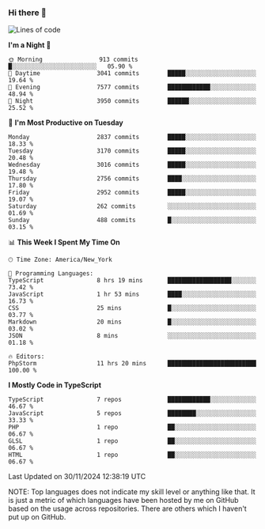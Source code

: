 ### Hi there 👋

<!--
**LynxJinxxy/LynxJinxxy** is a ✨ _special_ ✨ repository because its `README.md` (this file) appears on your GitHub profile.

Here are some ideas to get you started:

- 🔭 I’m currently working on ...
- 🌱 I’m currently learning ...
- 👯 I’m looking to collaborate on ...
- 🤔 I’m looking for help with ...
- 💬 Ask me about ...
- 📫 How to reach me: ...
- 😄 Pronouns: ...
- ⚡ Fun fact: ...
-->

<!--START_SECTION:waka-->
![Lines of code](https://img.shields.io/badge/From%20Hello%20World%20I%27ve%20Written-32.2%20million%20lines%20of%20code-blue)

**I'm a Night 🦉** 

```text
🌞 Morning                913 commits         █░░░░░░░░░░░░░░░░░░░░░░░░   05.90 % 
🌆 Daytime                3041 commits        █████░░░░░░░░░░░░░░░░░░░░   19.64 % 
🌃 Evening                7577 commits        ████████████░░░░░░░░░░░░░   48.94 % 
🌙 Night                  3950 commits        ██████░░░░░░░░░░░░░░░░░░░   25.52 % 
```
📅 **I'm Most Productive on Tuesday** 

```text
Monday                   2837 commits        █████░░░░░░░░░░░░░░░░░░░░   18.33 % 
Tuesday                  3170 commits        █████░░░░░░░░░░░░░░░░░░░░   20.48 % 
Wednesday                3016 commits        █████░░░░░░░░░░░░░░░░░░░░   19.48 % 
Thursday                 2756 commits        ████░░░░░░░░░░░░░░░░░░░░░   17.80 % 
Friday                   2952 commits        █████░░░░░░░░░░░░░░░░░░░░   19.07 % 
Saturday                 262 commits         ░░░░░░░░░░░░░░░░░░░░░░░░░   01.69 % 
Sunday                   488 commits         █░░░░░░░░░░░░░░░░░░░░░░░░   03.15 % 
```


📊 **This Week I Spent My Time On** 

```text
🕑︎ Time Zone: America/New_York

💬 Programming Languages: 
TypeScript               8 hrs 19 mins       ██████████████████░░░░░░░   73.42 % 
JavaScript               1 hr 53 mins        ████░░░░░░░░░░░░░░░░░░░░░   16.73 % 
CSS                      25 mins             █░░░░░░░░░░░░░░░░░░░░░░░░   03.77 % 
Markdown                 20 mins             █░░░░░░░░░░░░░░░░░░░░░░░░   03.02 % 
JSON                     8 mins              ░░░░░░░░░░░░░░░░░░░░░░░░░   01.18 % 

🔥 Editors: 
PhpStorm                 11 hrs 20 mins      █████████████████████████   100.00 % 
```

**I Mostly Code in TypeScript** 

```text
TypeScript               7 repos             ████████████░░░░░░░░░░░░░   46.67 % 
JavaScript               5 repos             ████████░░░░░░░░░░░░░░░░░   33.33 % 
PHP                      1 repo              ██░░░░░░░░░░░░░░░░░░░░░░░   06.67 % 
GLSL                     1 repo              ██░░░░░░░░░░░░░░░░░░░░░░░   06.67 % 
HTML                     1 repo              ██░░░░░░░░░░░░░░░░░░░░░░░   06.67 % 
```




 Last Updated on 30/11/2024 12:38:19 UTC
<!--END_SECTION:waka-->
NOTE: Top languages does not indicate my skill level or anything like that. It is just a metric of which languages have been hosted by me on GitHub based on the usage across repositories. There are others which I haven't put up on GitHub.
